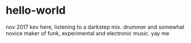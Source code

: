 # hello-world
nov 2017
kev here, listening to a darkstep mix. drummer and somewhat novice maker of funk, experimental and electronic music. yay me  
